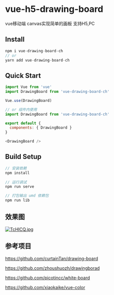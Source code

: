 # vue-h5-drawing-board

vue移动端 canvas实现简单的画板 支持H5,PC


## Install

```js
npm i vue-drawing-board-ch
// or
yarn add vue-drawing-board-ch
```

## Quick Start

```js
import Vue from 'vue'
import DrawingBoard from 'vue-drawing-board-ch'

Vue.use(DrawingBoard)

// or 组件内使用
import DrawingBoard from 'vue-drawing-board-ch'

export default {
  components: { DrawingBoard }
}

<DrawingBoard />
```



## Build Setup

```js
// 安装依赖
npm install
 
// 运行调试
npm run serve

// 打包输出 umd 依赖包
npm run lib
```



## 效果图

[![TcHlCQ.jpg](https://s4.ax1x.com/2021/12/29/TcHlCQ.jpg)](https://imgtu.com/i/TcHlCQ)



## 参考项目

https://github.com/curtainTan/drawing-board

https://github.com/zhoushuozh/drawingborad

https://github.com/picotincc/white-board

https://github.com/xiaokaike/vue-color